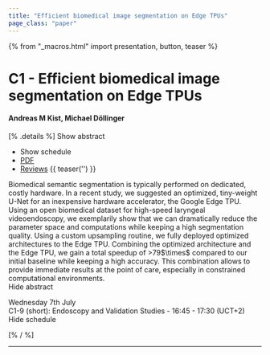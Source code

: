 ```yaml
---
title: "Efficient biomedical image segmentation on Edge TPUs"
page_class: "paper"
---
```


{% from "_macros.html" import presentation, button, teaser %}

# C1 - Efficient biomedical image segmentation on Edge TPUs

#### Andreas M Kist, Michael Döllinger

[% .details %]
<a class="toggle_visibility" data-selector=".abstract" data-level="3">Show abstract</a>
- <a class="toggle_visibility" data-selector=".schedule" data-level="3">Show schedule</a>
- <a href="https://openreview.net/pdf?id=HajxTQpPniD">PDF</a>
- <a href="https://openreview.net/forum?id=HajxTQpPniD">Reviews</a>
{{ teaser('') }}

<p>
    <span class="abstract">
        Biomedical semantic segmentation is typically performed on dedicated, costly hardware. In a recent study, we suggested an optimized, tiny-weight U-Net for an inexpensive hardware accelerator, the Google Edge TPU. Using an open biomedical dataset for high-speed laryngeal videoendoscopy, we exemplarily show that we can dramatically reduce the parameter space and computations while keeping a high segmentation quality. Using a custom upsampling routine, we fully deployed optimized architectures to the Edge TPU. Combining the optimized architecture and the Edge TPU, we gain a total speedup of >79$\times$ compared to our initial baseline while keeping a high accuracy. This combination allows to provide immediate results at the point of care, especially in constrained computational environments.
        <br>
        <span class="actions"><a class="toggle_visibility" data-level="2">Hide abstract</a></span>
    </span>
</p>

<p>
    <span class="schedule">
         Wednesday 7th July<br>C1-9 (short): Endoscopy and Validation Studies - 16:45 - 17:30 (UCT+2)
        <br>
        <span class="actions"><a class="toggle_visibility" data-level="2">Hide schedule</a></span>
    </span>
</p>

[% / %]


---

